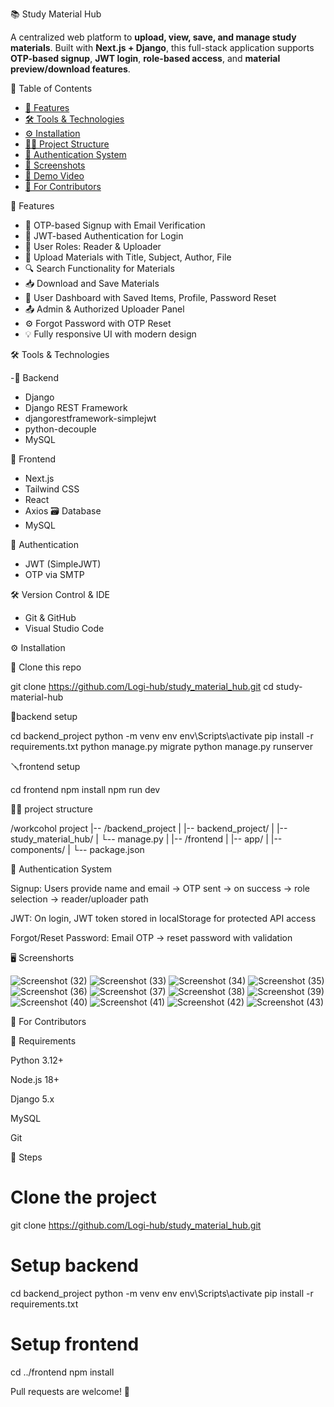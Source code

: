  📚 Study Material Hub

A centralized web platform to **upload, view, save, and manage study materials**. Built with **Next.js + Django**, this full-stack application supports **OTP-based signup**, **JWT login**, **role-based access**, and **material preview/download features**.


🧭 Table of Contents

- [🚀 Features](#-features)
- [🛠 Tools & Technologies](#-tools--technologies)
- [⚙️ Installation](#️-installation)
- [👨‍💻 Project Structure](#-project-structure)
- [🔐 Authentication System](#-authentication-system)
- [📸 Screenshots](#-screenshots)
- [🎥 Demo Video](#-demo-video)
- [🤝 For Contributors](#-for-contributors)


🚀 Features

- 🔐 OTP-based Signup with Email Verification
- 🔑 JWT-based Authentication for Login
- 👥 User Roles: Reader & Uploader
- 📁 Upload Materials with Title, Subject, Author, File
- 🔍 Search Functionality for Materials
- 📥 Download and Save Materials
- 🧾 User Dashboard with Saved Items, Profile, Password Reset
- 📤 Admin & Authorized Uploader Panel
- ⚙️ Forgot Password with OTP Reset
- 💡 Fully responsive UI with modern design


🛠 Tools & Technologies

-🔧 Backend
- Django
- Django REST Framework
- djangorestframework-simplejwt
- python-decouple
- MySQL

🎨 Frontend
- Next.js
- Tailwind CSS
- React
- Axios
 🗃 Database
- MySQL
  
 🔐 Authentication
- JWT (SimpleJWT)
- OTP via SMTP

🛠 Version Control & IDE
- Git & GitHub
- Visual Studio Code

⚙️ Installation

🔽 Clone this repo

git clone https://github.com/Logi-hub/study_material_hub.git
cd study-material-hub 

🔩backend setup

cd backend_project
python -m venv env
env\Scripts\activate
pip install -r requirements.txt
python manage.py migrate
python manage.py runserver


🪛frontend setup

cd frontend
npm install
npm run dev


👨‍💻 project structure

/workcohol project
|-- /backend_project
|   |-- backend_project/
|   |-- study_material_hub/
|   └-- manage.py
|
|-- /frontend
|   |-- app/
|   |-- components/
|   └-- package.json



🔐 Authentication System

Signup: Users provide name and email → OTP sent → on success → role selection → reader/uploader path

JWT: On login, JWT token stored in localStorage for protected API access

Forgot/Reset Password: Email OTP → reset password with validation

🖥️ Screenshorts


![Screenshot (32)](https://github.com/user-attachments/assets/de3b0fd2-5265-4d95-8bdb-0fff639996d5)
![Screenshot (33)](https://github.com/user-attachments/assets/7fe16900-89ad-4c4d-b266-c0dfa4e84a47)
![Screenshot (34)](https://github.com/user-attachments/assets/2b23ddf5-6e4e-4824-9369-7b825522ba94)
![Screenshot (35)](https://github.com/user-attachments/assets/0abc2f67-cc1e-41f4-8608-30644a2327cf)
![Screenshot (36)](https://github.com/user-attachments/assets/b23b162b-124b-4796-bc36-f0c94c748b4c)
![Screenshot (37)](https://github.com/user-attachments/assets/1136e034-ebc5-4ed3-9233-93e1a9396879)
![Screenshot (38)](https://github.com/user-attachments/assets/5abece6a-00fa-4222-b714-8df905fff8fd)
![Screenshot (39)](https://github.com/user-attachments/assets/4d3a3b6d-5db3-4e6e-8461-70267b4d83c2)
![Screenshot (40)](https://github.com/user-attachments/assets/8badf9d4-ae29-4848-9205-f2a8773c34cc)
![Screenshot (41)](https://github.com/user-attachments/assets/3ababbca-d9eb-4183-880b-2873af03d31f)
![Screenshot (42)](https://github.com/user-attachments/assets/7b15adb3-70e6-4a4d-8557-0bb4b63863e2)
![Screenshot (43)](https://github.com/user-attachments/assets/68329d05-a527-4fe5-b3c8-edf47b248fc7)


🤝 For Contributors

🔧 Requirements

Python 3.12+

Node.js 18+

Django 5.x

MySQL

Git



📌 Steps

# Clone the project
git clone https://github.com/Logi-hub/study_material_hub.git

# Setup backend
cd backend_project
python -m venv env
env\Scripts\activate
pip install -r requirements.txt

# Setup frontend
cd ../frontend
npm install

Pull requests are welcome! 🙌

